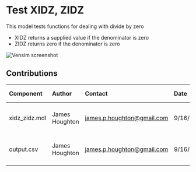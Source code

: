 Test XIDZ, ZIDZ
=========

This model tests functions for dealing with divide by zero

- XIDZ returns a supplied value if the denominator is zero
- ZIDZ returns zero if the denominator is zero

![Vensim screenshot](vensim_screenshot.png)


Contributions
-------------

| Component                         | Author          | Contact                    | Date    | Software Version        |
|:--------------------------------- |:--------------- |:-------------------------- |:------- |:----------------------- |
| xidz_zidz.mdl                     | James Houghton  | james.p.houghton@gmail.com | 9/16/16 | Vensim DSS 6.3e for Mac  |
| output.csv                        | James Houghton  | james.p.houghton@gmail.com | 9/16/16 | Vensim DSS 6.3e for Mac  |
